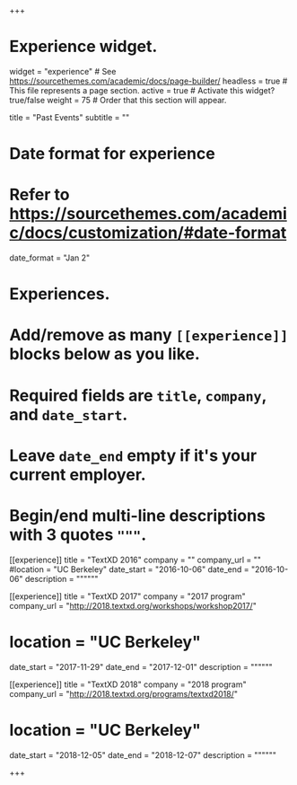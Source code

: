 +++
# Experience widget.
widget = "experience"  # See https://sourcethemes.com/academic/docs/page-builder/
headless = true  # This file represents a page section.
active = true  # Activate this widget? true/false
weight = 75  # Order that this section will appear.

title = "Past Events"
subtitle = ""

# Date format for experience
#   Refer to https://sourcethemes.com/academic/docs/customization/#date-format
date_format = "Jan 2"

# Experiences.
#   Add/remove as many `[[experience]]` blocks below as you like.
#   Required fields are `title`, `company`, and `date_start`.
#   Leave `date_end` empty if it's your current employer.
#   Begin/end multi-line descriptions with 3 quotes `"""`.
[[experience]]
title = "TextXD 2016"
company = ""
company_url = ""
#location = "UC Berkeley"
date_start = "2016-10-06"
date_end = "2016-10-06"
description = """"""

[[experience]]
  title = "TextXD 2017"
  company = "2017 program"
  company_url = "http://2018.textxd.org/workshops/workshop2017/"
#  location = "UC Berkeley"
  date_start = "2017-11-29"
  date_end = "2017-12-01"
  description = """"""

[[experience]]
  title = "TextXD 2018"
  company = "2018 program"
  company_url = "http://2018.textxd.org/programs/textxd2018/"
#  location = "UC Berkeley"
  date_start = "2018-12-05"
  date_end = "2018-12-07"
  description = """"""

+++
